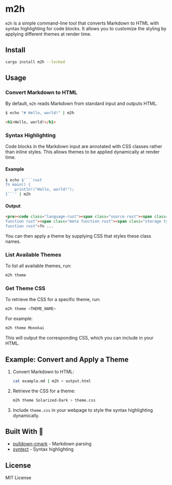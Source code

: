 # m2h

`m2h` is a simple command-line tool that converts Markdown to HTML with syntax
highlighting for code blocks. It allows you to customize the styling by applying
different themes at render time.

## Install

```bash
cargo install m2h --locked
```

## Usage

### Convert Markdown to HTML

By default, `m2h` reads Markdown from standard input and outputs HTML.

```bash
$ echo "# Hello, world!" | m2h
```

```html
<h1>Hello, world!</h1>
```

### Syntax Highlighting

Code blocks in the Markdown input are annotated with CSS classes rather than
inline styles. This allows themes to be applied dynamically at render time.

#### Example

````bash
$ echo $'```rust
fn main() {
    println!("Hello, world!");
}```' | m2h
````

#### Output

```html
<pre><code class="language-rust"><span class="source rust"><span class="meta
function rust"><span class="meta function rust"><span class="storage type
function rust">fn ...
```

You can then apply a theme by supplying CSS that styles these class names.

### List Available Themes

To list all available themes, run:

```bash
m2h theme
```

### Get Theme CSS

To retrieve the CSS for a specific theme, run:

```bash
m2h theme <THEME_NAME>
```

For example:

```bash
m2h theme Monokai
```

This will output the corresponding CSS, which you can include in your HTML.

## Example: Convert and Apply a Theme

1. Convert Markdown to HTML:

   ```bash
   cat example.md | m2h > output.html
   ```

2. Retrieve the CSS for a theme:

   ```bash
   m2h theme Solarized-Dark > theme.css
   ```

3. Include `theme.css` in your webpage to style the syntax highlighting
   dynamically.

## Built With 🙏

- [pulldown-cmark](https://crates.io/crates/pulldown-cmark) - Markdown parsing
- [syntect](https://crates.io/crates/syntect) - Syntax highlighting

## License

MIT License
